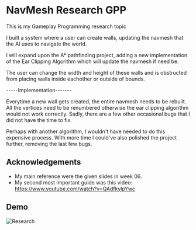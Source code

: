 
# NavMesh Research GPP

This is my Gameplay Programming research topic

I built a system where a user can create walls, updating the navmesh that the AI uses to navigate the world.

I will expand upon the A* pathfinding project, adding a new implementation of the Ear Clipping Algorithm which will update the navmesh if need be.

The user can change the width and height of these walls and is obstructed from placing walls inside eachother or outside of bounds.


-----Implementation-------

Everytime a new wall gets created, the entire navmesh needs to be rebuilt.
All the vertices need to be renumbered otherwise the ear clipping algorithm would not work correctly.
Sadly, there are a few other occasional bugs that I did not have the time to fix.

Perhaps with another algorithm, I wouldn't have needed to do this expensive process.
With more time I could've also polished the project further, removing the last few bugs.

## Acknowledgements

 - My main reference were the given slides in week 06.
 - My second most important guide was this video: https://www.youtube.com/watch?v=QAdfkylpYwc

## Demo

![Research](https://user-images.githubusercontent.com/77245042/211941971-503551ad-0179-476a-bd94-87deb7251158.gif)
